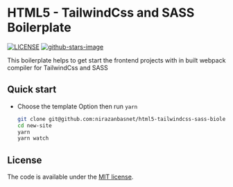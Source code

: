# HTML5 - TailwindCss and SASS Boilerplate

[![LICENSE](https://img.shields.io/badge/license-MIT-lightgrey.svg)](https://github.com/nirazanbasnet/html5-tailwindcss-sass-biolerplate/main/LICENSE.txt)
[![github-stars-image](https://img.shields.io/github/stars/h5bp/html5-boilerplate.svg?label=github%20stars)](https://github.com/nirazanbasnet/html5-tailwindcss-sass-biolerplate)

This boilerplate helps to get start the frontend projects with in built webpack compiler for TailwindCss and SASS

## Quick start

* Choose the template Option then run `yarn`

  ```bash
  git clone git@github.com:nirazanbasnet/html5-tailwindcss-sass-biolerplate.git new-site
  cd new-site
  yarn
  yarn watch
  ```

## License

The code is available under the [MIT license](LICENSE.txt).